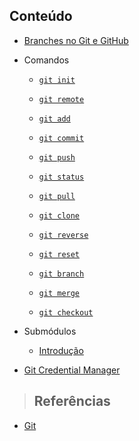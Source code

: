 ## Conteúdo

- [Branches no Git e GitHub](git/branches.md)

- Comandos

  - [`git init`](git/commands/git-init.md)

  - [`git remote`](git/commands/git-remote.md)

  - [`git add`](git/commands/git-add.md)

  - [`git commit`](git/commands/git-commit.md)

  - [`git push`](git/commands/git-push.md)

  - [`git status`](git/commands/git-status.md)

  - [`git pull`](git/commands/git-pull.md)

  - [`git clone`](git/commands/git-clone.md)

  - [`git reverse`](git/commands/git-reverse.md)

  - [`git reset`](git/commands/git-reset.md)

  - [`git branch`](git/commands/git-branch.md)

  - [`git merge`](git/commands/git-merge.md)

  - [`git checkout`](git/commands/git-checkout.md)

- Submódulos

  - [Introdução](git/submodules/introduction.md)

- [Git Credential Manager](git/git-credential-manager.md)

> ## **Referências**

- [Git](git/references.md)
